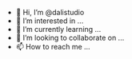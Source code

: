 - 👋 Hi, I’m @dalistudio
- 👀 I’m interested in ...
- 🌱 I’m currently learning ...
- 💞️ I’m looking to collaborate on ...
- 📫 How to reach me ...

<!---
dalistudio/dalistudio is a ✨ special ✨ repository because its `README.md` (this file) appears on your GitHub profile.
You can click the Preview link to take a look at your changes.
--->
